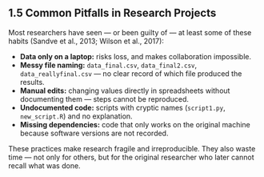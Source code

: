 ## 1.5 Common Pitfalls in Research Projects

Most researchers have seen — or been guilty of — at least some of these habits (Sandve et al., 2013; Wilson et al., 2017):

- **Data only on a laptop:** risks loss, and makes collaboration impossible.
- **Messy file naming:** `data_final.csv`, `data_final2.csv`, `data_reallyfinal.csv` — no clear record of which file produced the results.
- **Manual edits:** changing values directly in spreadsheets without documenting them — steps cannot be reproduced.
- **Undocumented code:** scripts with cryptic names (`script1.py`, `new_script.R`) and no explanation.
- **Missing dependencies:** code that only works on the original machine because software versions are not recorded.

These practices make research fragile and irreproducible. They also waste time — not only for others, but for the original researcher who later cannot recall what was done.

